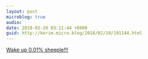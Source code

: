 ```yaml
---
layout: post
microblog: true
audio: 
date: 2018-02-20 03:11:44 +0800
guid: http://kerim.micro.blog/2018/02/19/191144.html
---
```

[Wake up 0.01% sheeple!!!](https://news.nationalgeographic.com/2018/02/sheep-human-hybrids-chimeras-crispr-organ-transplant-health-science/)
